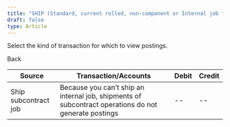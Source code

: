 ```yaml
---
title: "SHIP (Standard, current rolled, non-component or Internal job for stock)"
draft: false
type: Article
---
```


Select the kind of transaction for which to view postings. 

Back

| **Source**           | **Transaction/Accounts**                                                                             | **Debit** | **Credit** |
|----------------------|------------------------------------------------------------------------------------------------------|-----------|------------|
| Ship subcontract job | Because you can’t ship an internal job, shipments of subcontract operations do not generate postings | --        | --         |